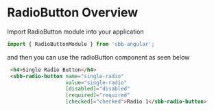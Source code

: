# RadioButton Overview

Import RadioButton module into your application

```ts
import { RadioButtonModule } from 'sbb-angular';
```
and then you can use the radioButton component as seen below

```html
 <h4>Single Radio Button</h4>
 <sbb-radio-button name="single-radio" 
                   value="single-radio" 
                   [disabled]="disabled"
                   [required]="required" 
                   [checked]="checked">Radio 1</sbb-radio-button>
 
```
